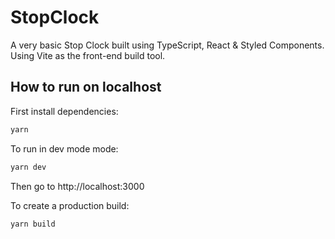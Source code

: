 # StopClock

A very basic Stop Clock built using TypeScript, React & Styled Components. Using Vite as the front-end build tool.

## How to run on localhost

First install dependencies:

```sh
yarn
```

To run in dev mode mode:

```sh
yarn dev
```

Then go to http://localhost:3000

To create a production build:

```sh
yarn build
```
